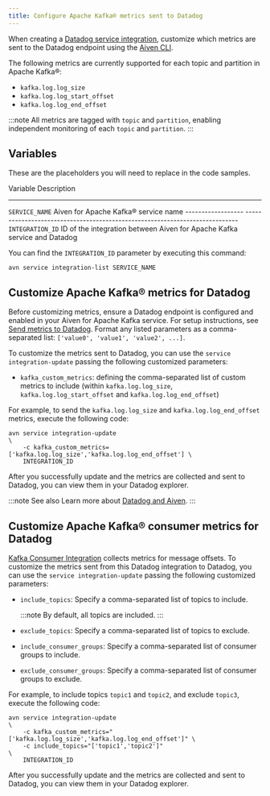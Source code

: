 ```yaml
---
title: Configure Apache Kafka® metrics sent to Datadog
---
```


When creating a [Datadog service
integration](https://docs.datadoghq.com/integrations/kafka/?tab=host#kafka-consumer-integration),
customize which metrics are sent to the Datadog endpoint using the
[Aiven CLI](/docs/tools/cli).

The following metrics are currently supported for each topic and
partition in Apache Kafka®:

-   `kafka.log.log_size`
-   `kafka.log.log_start_offset`
-   `kafka.log.log_end_offset`

:::note
All metrics are tagged with `topic` and `partition`, enabling
independent monitoring of each `topic` and `partition`.
:::

## Variables

These are the placeholders you will need to replace in the code samples.

  Variable                              Description
  ------------------------------------- ---------------------------------------------------------------------------------------------------------------------------------------------------------
  `SERVICE_NAME`                        Aiven for Apache Kafka® service name
  \-\-\-\-\-\-\-\-\-\-\-\-\-\-\-\-\--   \-\-\-\-\-\-\-\-\-\-\-\-\-\-\-\-\-\-\-\-\-\-\-\-\-\-\-\-\-\-\-\-\-\-\-\-\-\-\-\-\-\-\-\-\-\-\-\-\-\-\-\-\-\-\-\-\-\-\-\-\-\-\-\-\-\-\-\-\-\-\-\-\-\-\--
  `INTEGRATION_ID`                      ID of the integration between Aiven for Apache Kafka service and Datadog

You can find the `INTEGRATION_ID` parameter by executing this command:

``` 
avn service integration-list SERVICE_NAME
```

## Customize Apache Kafka® metrics for Datadog

Before customizing metrics, ensure a Datadog endpoint is configured and
enabled in your Aiven for Apache Kafka service. For setup instructions,
see
[Send metrics to Datadog](/docs/integrations/datadog/datadog-metrics). Format any listed parameters as a comma-separated list:
`['value0', 'value1', 'value2', ...]`.

To customize the metrics sent to Datadog, you can use the
`service integration-update` passing the following customized
parameters:

-   `kafka_custom_metrics`: defining the comma-separated list of custom
    metrics to include (within `kafka.log.log_size`,
    `kafka.log.log_start_offset` and `kafka.log.log_end_offset`)

For example, to send the `kafka.log.log_size` and
`kafka.log.log_end_offset` metrics, execute the following code:

``` 
avn service integration-update                                                \
    -c kafka_custom_metrics=['kafka.log.log_size','kafka.log.log_end_offset'] \
    INTEGRATION_ID
```

After you successfully update and the metrics are collected and sent to
Datadog, you can view them in your Datadog explorer.

:::note See also
Learn more about
[Datadog and Aiven](/docs/integrations/datadog).
:::

## Customize Apache Kafka® consumer metrics for Datadog

[Kafka Consumer
Integration](https://docs.datadoghq.com/integrations/kafka/?tab=host#kafka-consumer-integration)
collects metrics for message offsets. To customize the metrics sent from
this Datadog integration to Datadog, you can use the
`service integration-update` passing the following customized
parameters:

-   `include_topics`: Specify a comma-separated list of topics to
    include.

    :::note
    By default, all topics are included.
    :::

-   `exclude_topics`: Specify a comma-separated list of topics to
    exclude.

-   `include_consumer_groups`: Specify a comma-separated list of
    consumer groups to include.

-   `exclude_consumer_groups`: Specify a comma-separated list of
    consumer groups to exclude.

For example, to include topics `topic1` and `topic2`, and exclude
`topic3`, execute the following code:

``` 
avn service integration-update                                                  \
    -c kafka_custom_metrics="['kafka.log.log_size','kafka.log.log_end_offset']" \
    -c include_topics="['topic1','topic2']"                                     \
    INTEGRATION_ID
```

After you successfully update and the metrics are collected and sent to
Datadog, you can view them in your Datadog explorer.
